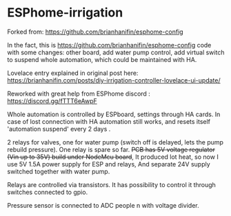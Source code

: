 # ESPhome-irrigation


 
 Forked from: https://github.com/brianhanifin/esphome-config

In the fact, this is https://github.com/brianhanifin/esphome-config code 
with some changes: other board, add water pump control, add virtual switch
to suspend whole automation, which could be maintained with HA.

Lovelace entry explained in original post here: 
https://brianhanifin.com/posts/diy-irrigation-controller-lovelace-ui-update/

Reworked with great help from ESPhome discord : https://discord.gg/fTTT6eAwpF

Whole automation is controlled by ESPboard, settings through HA cards. 
In case of lost connection with HA automation still works, 
and resets itself 'automation suspend' every 2 days .



2 relays for valves, one for water pump (switch off is delayed, lets the pump 
rebuild pressure). One relay is spare so far.
~~PCB has 5V voltage regulator (Vin up to 35V) build under NodeMcu board~~,
It produced lot heat, so now I use 5V 1.5A power supply for ESP and relays,
And separate 24V supply switched together with water pump. 
 

Relays are controlled via transistors. It has possibility to control it 
through switches connected to gpio. 

Pressure sensor is connected to ADC people n with voltage divider. 

 
